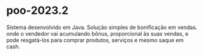 # poo-2023.2
Sistema desenvolvido em Java. Solução simples de bonificação em vendas.
onde o vendedor vai acumulando bônus, proporcional às suas vendas, e pode resgatá-los para
comprar produtos, serviços e mesmo saque em cash.
